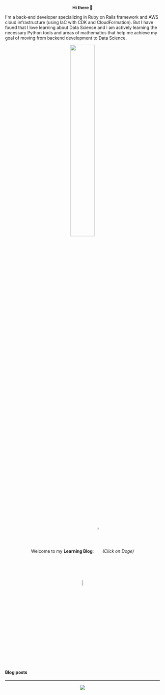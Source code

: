 <p align="center"><b> Hi there 👋 </b></p>

I'm a back-end developer specializing in Ruby on Rails framework and AWS cloud infrastructure (using IaC with CDK and CloudFormation). But I have found that I love learning about Data Science and I am actively learning the necessary Python tools and areas of mathematics that help me achieve my goal of moving from backend development to Data Science. <br>

<p align="center">
  <img src="stocks-dogecoin-going-up-shiba-inu-0bu21diglq1a8pwh.gif" width="40%" height="40%"/>
</p>
<p align="center">Welcome to my <b>Learning Blog</b>: <a href="https://a113ssa.github.io/" rel="button"><img src="https://github.com/a113ssa/a113ssa.github.io/blob/main/images/logo.png?raw=true" width="4%" height="4%" align="center"/></a> <i>(Click on Doge)</i></p>
<p align="center"><img src="https://komarev.com/ghpvc/?username=a113ssa&color=yellow" width="7%" height="7%" align="center"/></p>

#### Blog posts
<!-- BLOG-POST-LIST:START -->
<!-- BLOG-POST-LIST:END -->
___
<p align="center"><a href="https://git.io/streak-stats" rel="button"><img src="http://github-readme-streak-stats.herokuapp.com?user=a113ssa&theme=dark&background=000000" align="center"/></a></p>
